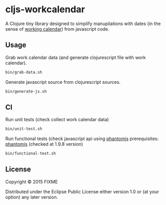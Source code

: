 # cljs-workcalendar

A Clojure tiny library designed to simplify manupilations with dates (in the sense of [working calendar](http://www.superjob.ru/proizvodstvennyj_kalendar/)) from javascript code.

## Usage

Grab work calendar data (and generate clojurescript file with work calendar).
```bash
bin/grab-data.sh
```
Generate javascript source from clojurescript sources.
```bash
bin/generate-js.sh
```

## CI
Run unit tests (check collect work calendar data)
```bash
bin/unit-test.sh
```

Run functional tests (check javascript api using [phantomjs](http://phantomjs.org/download.html)
prerequisites: [phantomjs](http://phantomjs.org/download.html) (checked at 1.9.8 version)
```bash
bin/functional-test.sh
```

## License

Copyright © 2015 FIXME

Distributed under the Eclipse Public License either version 1.0 or (at
your option) any later version.
